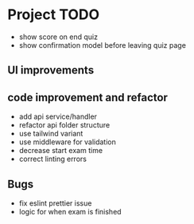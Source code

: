 # Project TODO
- show score on end quiz
- show confirmation model before leaving quiz page

## UI improvements

## code improvement and refactor
- add api service/handler
- refactor api folder structure
- use tailwind variant
- use middleware for validation 
- decrease start exam time
- correct linting errors

## Bugs
- fix eslint prettier issue
- logic for when exam is finished